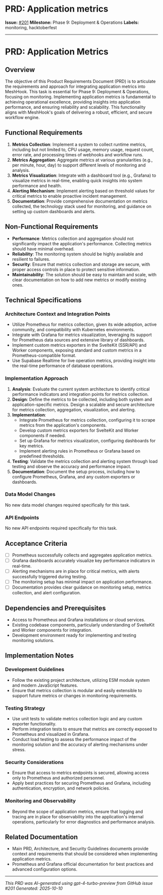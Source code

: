 # PRD: Application metrics

**Issue:** [#201](https://github.com/profullstack/meshhook/issues/201)
**Milestone:** Phase 9: Deployment & Operations
**Labels:** monitoring, hacktoberfest

---

# PRD: Application Metrics

## Overview

The objective of this Product Requirements Document (PRD) is to articulate the requirements and approach for integrating application metrics into MeshHook. This task is essential for Phase 9: Deployment & Operations, focusing on monitoring. Implementing application metrics is fundamental to achieving operational excellence, providing insights into application performance, and ensuring reliability and scalability. This functionality aligns with MeshHook's goals of delivering a robust, efficient, and secure workflow engine.

## Functional Requirements

1. **Metrics Collection**: Implement a system to collect runtime metrics, including but not limited to, CPU usage, memory usage, request count, error rate, and processing times of webhooks and workflow runs.
2. **Metrics Aggregation**: Aggregate metrics at various granularities (e.g., per minute, hour, day) to support different levels of monitoring and analysis.
3. **Metrics Visualization**: Integrate with a dashboard tool (e.g., Grafana) to visualize metrics in real-time, enabling quick insights into system performance and health.
4. **Alerting Mechanism**: Implement alerting based on threshold values for critical metrics to enable proactive incident management.
5. **Documentation**: Provide comprehensive documentation on metrics collected, the technology stack used for monitoring, and guidance on setting up custom dashboards and alerts.

## Non-Functional Requirements

- **Performance**: Metrics collection and aggregation should not significantly impact the application's performance. Collecting metrics should have minimal overhead.
- **Reliability**: The monitoring system should be highly available and resilient to failures.
- **Security**: Ensure that metrics collection and storage are secure, with proper access controls in place to protect sensitive information.
- **Maintainability**: The solution should be easy to maintain and scale, with clear documentation on how to add new metrics or modify existing ones.

## Technical Specifications

### Architecture Context and Integration Points

- Utilize Prometheus for metrics collection, given its wide adoption, active community, and compatibility with Kubernetes environments.
- Integrate with Grafana for metrics visualization, leveraging its support for Prometheus data sources and extensive library of dashboards.
- Implement custom metrics exporters in the SvelteKit (SSR/API) and Worker components, exposing standard and custom metrics in a Prometheus-compatible format.
- Use Supabase Realtime for live operation metrics, providing insight into the real-time performance of database operations.

### Implementation Approach

1. **Analysis**: Evaluate the current system architecture to identify critical performance indicators and integration points for metrics collection.
2. **Design**: Define the metrics to be collected, including both system and application-specific metrics. Design a scalable and secure architecture for metrics collection, aggregation, visualization, and alerting.
3. **Implementation**:
   - Integrate Prometheus for metrics collection, configuring it to scrape metrics from the application's components.
   - Develop custom metrics exporters for SvelteKit and Worker components if needed.
   - Set up Grafana for metrics visualization, configuring dashboards for key metrics.
   - Implement alerting rules in Prometheus or Grafana based on predefined thresholds.
4. **Testing**: Validate the metrics collection and alerting system through load testing and observe the accuracy and performance impact.
5. **Documentation**: Document the setup process, including how to configure Prometheus, Grafana, and any custom exporters or dashboards.

### Data Model Changes

No new data model changes required specifically for this task.

### API Endpoints

No new API endpoints required specifically for this task.

## Acceptance Criteria

- [ ] Prometheus successfully collects and aggregates application metrics.
- [ ] Grafana dashboards accurately visualize key performance indicators in real-time.
- [ ] Alerting mechanisms are in place for critical metrics, with alerts successfully triggered during testing.
- [ ] The monitoring setup has minimal impact on application performance.
- [ ] Documentation provides clear guidance on monitoring setup, metrics collection, and alert configuration.

## Dependencies and Prerequisites

- Access to Prometheus and Grafana installations or cloud services.
- Existing codebase components, particularly understanding of SvelteKit and Worker components for integration.
- Development environment ready for implementing and testing monitoring solutions.

## Implementation Notes

### Development Guidelines

- Follow the existing project architecture, utilizing ESM module system and modern JavaScript features.
- Ensure that metrics collection is modular and easily extensible to support future metrics or changes in monitoring requirements.

### Testing Strategy

- Use unit tests to validate metrics collection logic and any custom exporter functionality.
- Perform integration tests to ensure that metrics are correctly exposed to Prometheus and visualized in Grafana.
- Conduct load testing to assess the performance impact of the monitoring solution and the accuracy of alerting mechanisms under stress.

### Security Considerations

- Ensure that access to metrics endpoints is secured, allowing access only to Prometheus and authorized personnel.
- Apply best practices for securing Prometheus and Grafana, including authentication, encryption, and network policies.

### Monitoring and Observability

- Beyond the scope of application metrics, ensure that logging and tracing are in place for observability into the application's internal operations, particularly for error diagnostics and performance analysis.

## Related Documentation

- Main PRD, Architecture, and Security Guidelines documents provide context and requirements that should be considered when implementing application metrics.
- Prometheus and Grafana official documentation for best practices and advanced configuration options.

---

*This PRD was AI-generated using gpt-4-turbo-preview from GitHub issue #201*
*Generated: 2025-10-10*
